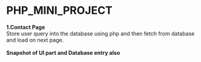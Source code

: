# PHP_MINI_PROJECT
 <b>1.Contact Page</b><br>
 Store user query into the database using php and then fetch from database and load on next page.
 <br><br>
 <b>Snapshot of UI part and Database entry also</b>
